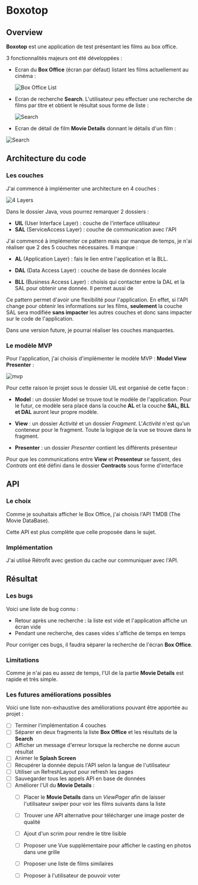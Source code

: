 # Boxotop

## Overview

**Boxotop** est une application de test présentant les films au box office.

3 fonctionnalités majeurs ont été développées :

- Ecran du **Box Office** (écran par défaut)  listant les films actuellement au cinéma :

  ![Box Office List](img_readme/Box_Office_List.png)

  

- Ecran de recherche **Search**. L'utilisateur peu effectuer une recherche de films par titre et obtient le résultat sous forme de liste :

  ![Search](img_readme/Search.png)

  

- Ecran de détail de film **Movie Details** donnant le détails d'un film :

![Search](img_readme/Movie_Details.png)



## Architecture du code

### Les couches

J'ai commencé à implémenter une architecture en 4 couches : 

![4 Layers](img_readme/4_Layers.png)



Dans le dossier Java, vous pourrez remarquer 2 dossiers :

- **UIL** (User Interface Layer) : couche de l'interface utilisateur
- **SAL** (ServiceAccess Layer) : couche de communication avec l'API

J'ai commencé à implémenter ce pattern mais par manque de temps, je n'ai réaliser que 2 des 5 couches nécessaires. Il manque :

- **AL** (Application Layer) : fais le lien entre l'application et la BLL.

- **DAL** (Data Access Layer) : couche de base de données locale

- **BLL** (Business Access Layer) : choisis qui contacter entre la DAL et la SAL pour obtenir une donnée. Il permet aussi de

  

Ce pattern permet d'avoir une flexibilité pour l'application. En effet, si l'API change pour obtenir les informations sur les films, **seulement** la couche SAL sera modifiée **sans impacter** les autres couches et donc sans impacter sur le code de l'application.

Dans une version future, je pourrai réaliser les couches manquantes.



### Le modèle MVP

Pour l'application, j'ai choisis d'implémenter le modèle MVP : **Model View Presenter** : 

![mvp](img_readme/mvp.png)

Pour cette raison le projet sous le dossier UIL est organisé de cette façon : 

- **Model** : un dossier Model se trouve tout le modèle de l'application. Pour le futur, ce modèle sera placé dans la couche **AL** et la couche **SAL, BLL et DAL** auront leur propre modèle.

- **View** : un dossier *Activité* et un dossier *Fragment*. L'*Activité* n'est qu'un conteneur pour le fragment. Toute la logique de la vue se trouve dans le fragment.
- **Presenter** : un dossier *Presenter* contient les différents présenteur

Pour que les communications entre **View** et **Presenteur** se fassent, des *Contrats* ont été défini dans le dossier **Contracts** sous forme d'interface



## API

### Le choix

Comme je souhaitais afficher le Box Office, j'ai choisis l'API TMDB (The Movie DataBase).

Cette API est plus complète que celle proposée dans le sujet.

### Implémentation

J'ai utilisé Rétrofit avec gestion du cache our communiquer avec l'API.



## Résultat

### Les bugs 

Voici une liste de bug connu : 

- Retour après une recherche : la liste est vide et l'application affiche un écran vide
- Pendant une recherche, des cases vides s'affiche de temps en temps

Pour corriger ces bugs, il faudra séparer la recherche de l'écran **Box Office**.

### Limitations

Comme je n'ai pas eu assez de temps, l'UI de la partie **Movie Details** est rapide et très simple.

### Les futures améliorations possibles

Voici une liste non-exhaustive des améliorations pouvant être apportée au projet :

- [ ] Terminer l'implémentation 4 couches
- [ ] Séparer en deux fragments la liste **Box Office** et les résultats de la **Search**
- [ ] Afficher un message d'erreur lorsque la recherche ne donne aucun résultat
- [ ] Animer le **Splash Screen**
- [ ] Récupérer la donnée depuis l'API selon la langue de l'utilisateur
- [ ] Utiliser un RefreshLayout pour refresh les pages
- [ ] Sauvegarder tous les appels API en base de données
- [ ] Améliorer l'UI du **Movie Details** :
  - [ ] Placer le **Movie Details** dans un *ViewPager* afin de laisser l'utilisateur swiper pour voir les films suivants dans la liste
  - [ ] Trouver une API alternative pour télécharger une image poster de qualité
  - [ ] Ajout d'un scrim pour rendre le titre lisible
  - [ ] Proposer une Vue supplémentaire pour afficher le casting en photos dans une grille
  - [ ] Proposer une liste de films similaires
  - [ ] Proposer à l'utilisateur de pouvoir voter

